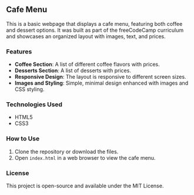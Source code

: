 ## Cafe Menu

This is a basic webpage that displays a cafe menu, featuring both coffee and dessert options. It was built as part of the freeCodeCamp curriculum and showcases an organized layout with images, text, and prices.

### Features
- **Coffee Section**: A list of different coffee flavors with prices.
- **Desserts Section**: A list of desserts with prices.
- **Responsive Design**: The layout is responsive to different screen sizes.
- **Images and Styling**: Simple, minimal design enhanced with images and CSS styling.

### Technologies Used
- HTML5
- CSS3

### How to Use
1. Clone the repository or download the files.
2. Open `index.html` in a web browser to view the cafe menu.

### License
This project is open-source and available under the MIT License.
